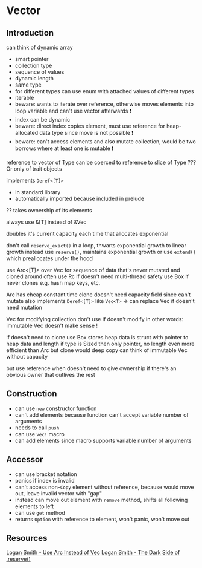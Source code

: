 # Vector



## Introduction

can think of dynamic array

- smart pointer
- collection type
- sequence of values
- dynamic length
- same type
- for different types can use enum with attached values of different types
- iterable
- beware: wants to iterate over reference, otherwise moves elements into loop variable and can't use vector afterwards ❗️
- index can be dynamic
- beware: direct index copies element, must use reference for heap-allocated data type since move is not possible ❗️
- beware: can't access elements and also mutate collection, would be two borrows where at least one is mutable ❗️

reference to vector of Type can be coerced to reference to slice of Type ??? Or only of trait objects

implements `Deref<[T]>`

- in standard library
- automatically imported because included in prelude

?? takes ownership of its elements

always use &[T] instead of &Vec<T>

doubles it's current capacity each time that allocates
exponential

don't call `reserve_exact()` in a loop, thwarts exponential growth to linear growth
instead use `reserve()`, maintains exponential growth
or use `extend()` which preallocates under the hood

use Arc<[T]> over Vec<T> for sequence of data that's never mutated and cloned around often
use Rc if doesn't need multi-thread safety
use Box if never clones
e.g. hash map keys, etc.

Arc
has cheap constant time clone
doesn't need capacity field since can't mutate
also implements `Deref<[T]>` like `Vec<T>`
-> can replace Vec<T> if doesn't need mutation

Vec for modifying collection
don't use if doesn't modify
in other words: immutable Vec doesn't make sense !

if doesn't need to clone use Box<T>
stores heap data
is struct with pointer to heap data and length
if type is Sized then only pointer, no length
even more efficient than Arc
but clone would deep copy
can think of immutable Vec<T> without capacity

but use reference when doesn't need to give ownership
if there's an obvious owner that outlives the rest


## Construction

- can use `new` constructor function
- can't add elements because function can't accept variable number of arguments
- needs to call `push`
- can use `vec!` macro
- can add elements since macro supports variable number of arguments



## Accessor

- can use bracket notation
- panics if index is invalid
- can't access non-`Copy` element without reference, because would move out, leave invalid vector with "gap"
- instead can move out element with `remove` method, shifts all following elements to left
- can use `get` method
- returns `Option` with reference to element, won't panic, won't move out



## Resources

[Logan Smith - Use Arc Instead of Vec](https://youtube.com/watch?v=A4cKi7PTJSs)
[Logan Smith - The Dark Side of .reserve()](https://youtube.com/watch?v=algDLvbl1YY)
